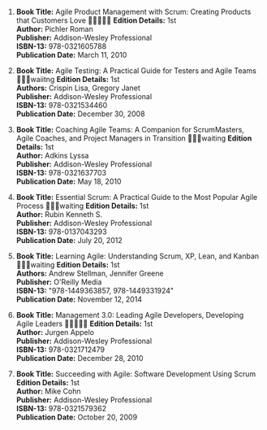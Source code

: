 1. **Book Title:** Agile Product Management with Scrum: Creating Products that Customers Love 🚨🚨🚨🚨🚨
   **Edition Details:** 1st  
   **Author:** Pichler Roman  
   **Publisher:** Addison-Wesley Professional  
   **ISBN-13:** 978-0321605788  
   **Publication Date:** March 11, 2010

2. **Book Title:** Agile Testing: A Practical Guide for Testers and Agile Teams 📒🔐🚫waiitng
   **Edition Details:** 1st  
   **Authors:** Crispin Lisa, Gregory Janet  
   **Publisher:** Addison-Wesley Professional  
   **ISBN-13:** 978-0321534460  
   **Publication Date:** December 30, 2008

3. **Book Title:** Coaching Agile Teams: A Companion for ScrumMasters, Agile Coaches, and Project Managers in Transition 📒🔐🚫waiting
   **Edition Details:** 1st  
   **Author:** Adkins Lyssa  
   **Publisher:** Addison-Wesley Professional  
   **ISBN-13:** 978-0321637703  
   **Publication Date:** May 18, 2010

4. **Book Title:** Essential Scrum: A Practical Guide to the Most Popular Agile Process 📒🔐🚫waiting
   **Edition Details:** 1st  
   **Author:** Rubin Kenneth S.  
   **Publisher:** Addison-Wesley Professional  
   **ISBN-13:** 978-0137043293  
   **Publication Date:** July 20, 2012

5. **Book Title:** Learning Agile: Understanding Scrum, XP, Lean, and Kanban 📒🔐🚫waiting
   **Edition Details:** 1st  
   **Authors:** Andrew Stellman, Jennifer Greene  
   **Publisher:** O'Reilly Media  
   **ISBN-13:** "978-1449363857, 978-1449331924"  
   **Publication Date:** November 12, 2014

6. **Book Title:** Management 3.0: Leading Agile Developers, Developing Agile Leaders 🚨🚨🚨🚨🚨
   **Edition Details:** 1st  
   **Author:** Jurgen Appelo  
   **Publisher:** Addison-Wesley Professional  
   **ISBN-13:** 978-0321712479  
   **Publication Date:** December 28, 2010

7. **Book Title:** Succeeding with Agile: Software Development Using Scrum  
   **Edition Details:** 1st  
   **Author:** Mike Cohn  
   **Publisher:** Addison-Wesley Professional  
   **ISBN-13:** 978-0321579362  
   **Publication Date:** October 20, 2009
